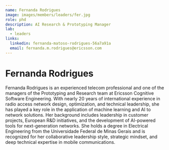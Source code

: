 ```yaml
---
name: Fernanda Rodrigues
image: images/members/leaders/fer.jpg
role: phd
description: AI Research & Prototyping Manager
lab: 
  - leaders
links:
  linkedin: fernanda-matoso-rodrigues-56a7a91a
  email: fernanda.m.rodrigues@ericsson.com
---
```


# Fernanda Rodrigues

Fernanda Rodrigues is an experienced telecom professional and one of the managers of the Prototyping and Research team at Ericsson Cognitive Software Engineering. With nearly 20 years of international experience in radio access network design, optimization, and technical leadership, she has played a key role in the application of machine learning and AI to network solutions. Her background includes leadership in customer projects, European R&D initiatives, and the development of AI-powered tools for next-generation networks. She holds a degree in Electrical Engineering from the Universidade Federal de Minas Gerais and is recognized for her collaborative leadership style, strategic mindset, and deep technical expertise in mobile communications.